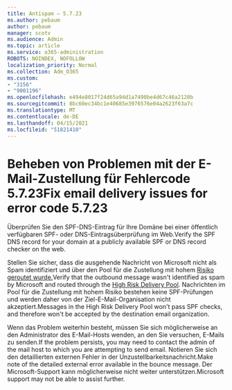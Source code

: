 ```yaml
---
title: Antispam – 5.7.23
ms.author: pebaum
author: pebaum
manager: scotv
ms.audience: Admin
ms.topic: article
ms.service: o365-administration
ROBOTS: NOINDEX, NOFOLLOW
localization_priority: Normal
ms.collection: Adm_O365
ms.custom:
- "3156"
- "9001196"
ms.openlocfilehash: e494e8017f24d65a94d1a7490be4d67c46a2120b
ms.sourcegitcommit: 8bc60ec34bc1e40685e3976576e04a2623f63a7c
ms.translationtype: MT
ms.contentlocale: de-DE
ms.lasthandoff: 04/15/2021
ms.locfileid: "51821410"
---
```

# <a name="fix-email-delivery-issues-for-error-code-5723"></a><span data-ttu-id="0e909-102">Beheben von Problemen mit der E-Mail-Zustellung für Fehlercode 5.7.23</span><span class="sxs-lookup"><span data-stu-id="0e909-102">Fix email delivery issues for error code 5.7.23</span></span>

<span data-ttu-id="0e909-103">Überprüfen Sie den SPF-DNS-Eintrag für Ihre Domäne bei einer öffentlich verfügbaren SPF- oder DNS-Eintragsüberprüfung im Web.</span><span class="sxs-lookup"><span data-stu-id="0e909-103">Verify the SPF DNS record for your domain at a publicly available SPF or DNS record checker on the web.</span></span>

<span data-ttu-id="0e909-104">Stellen Sie sicher, dass die ausgehende Nachricht von Microsoft nicht als Spam identifiziert und über den Pool für die Zustellung mit hohem [Risiko geroutet wurde.](https://docs.microsoft.com/microsoft-365/security/office-365-security/high-risk-delivery-pool-for-outbound-messages)</span><span class="sxs-lookup"><span data-stu-id="0e909-104">Verify that the outbound message wasn't identified as spam by Microsoft and routed through the [High Risk Delivery Pool](https://docs.microsoft.com/microsoft-365/security/office-365-security/high-risk-delivery-pool-for-outbound-messages).</span></span> <span data-ttu-id="0e909-105">Nachrichten im Pool für die Zustellung mit hohem Risiko bestehen keine SPF-Prüfungen und werden daher von der Ziel-E-Mail-Organisation nicht akzeptiert.</span><span class="sxs-lookup"><span data-stu-id="0e909-105">Messages in the High Risk Delivery Pool won't pass SPF checks, and therefore won't be accepted by the destination email organization.</span></span>

<span data-ttu-id="0e909-106">Wenn das Problem weiterhin besteht, müssen Sie sich möglicherweise an den Administrator des E-Mail-Hosts wenden, an den Sie versuchen, E-Mails zu senden.</span><span class="sxs-lookup"><span data-stu-id="0e909-106">If the problem persists, you may need to contact the admin of the mail host to which you are attempting to send email.</span></span> <span data-ttu-id="0e909-107">Notieren Sie sich den detaillierten externen Fehler in der Unzustellbarkeitsnachricht.</span><span class="sxs-lookup"><span data-stu-id="0e909-107">Make note of the detailed external error available in the bounce message.</span></span> <span data-ttu-id="0e909-108">Der Microsoft-Support kann möglicherweise nicht weiter unterstützen.</span><span class="sxs-lookup"><span data-stu-id="0e909-108">Microsoft support may not be able to assist further.</span></span>
